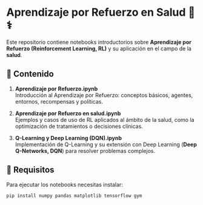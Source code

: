 # Aprendizaje por Refuerzo en Salud 🧠⚕️

Este repositorio contiene notebooks introductorios sobre **Aprendizaje por Refuerzo (Reinforcement Learning, RL)** y su aplicación en el campo de la **salud**.  

## 📂 Contenido

1. **Aprendizaje por Refuerzo.ipynb**  
   Introducción al Aprendizaje por Refuerzo: conceptos básicos, agentes, entornos, recompensas y políticas.

2. **Aprendizaje por Refuerzo en salud.ipynb**  
   Ejemplos y casos de uso de RL aplicados al ámbito de la salud, como la optimización de tratamientos o decisiones clínicas.

3. **Q-Learning y Deep Learning (DQN).ipynb**  
   Implementación de Q-Learning y su extensión con Deep Learning (**Deep Q-Networks, DQN**) para resolver problemas complejos.

## 🚀 Requisitos

Para ejecutar los notebooks necesitas instalar:

```bash
pip install numpy pandas matplotlib tensorflow gym

